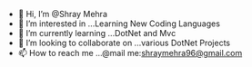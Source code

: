 - 👋 Hi, I’m @Shray Mehra
- 👀 I’m interested in ...Learning New Coding Languages
- 🌱 I’m currently learning ...DotNet and Mvc
- 💞️ I’m looking to collaborate on ...various DotNet Projects
- 📫 How to reach me ...@mail me:shraymehra96@gmail.com

<!---
MehraShray/MehraShray is a ✨ special ✨ repository because its `README.md` (this file) appears on your GitHub profile.
You can click the Preview link to take a look at your changes.
--->
